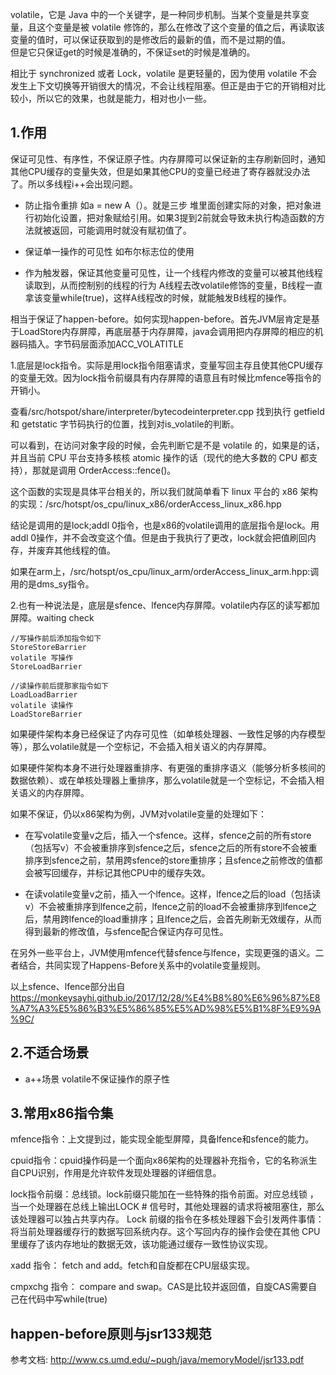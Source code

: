 
 volatile，它是 Java 中的一个关键字，是一种同步机制。当某个变量是共享变量，且这个变量是被 volatile 修饰的，那么在修改了这个变量的值之后，再读取该变量的值时，可以保证获取到的是修改后的最新的值，而不是过期的值。  
 但是它只保证get的时候是准确的，不保证set的时候是准确的。  

相比于 synchronized 或者 Lock，volatile 是更轻量的，因为使用 volatile 不会发生上下文切换等开销很大的情况，不会让线程阻塞。但正是由于它的开销相对比较小，所以它的效果，也就是能力，相对也小一些。

## 1.作用
保证可见性、有序性，不保证原子性。内存屏障可以保证新的主存刷新回时，通知其他CPU缓存的变量失效，但是如果其他CPU的变量已经进了寄存器就没办法了。所以多线程i++会出现问题。  

* 防止指令重排 如a = new A（）。就是三步 堆里面创建实际的对象，把对象进行初始化设置，把对象赋给引用。如果3提到2前就会导致未执行构造函数的方法就被返回，可能调用时就没有赋初值了。

* 保证单一操作的可见性  如布尔标志位的使用

* 作为触发器，保证其他变量可见性，让一个线程内修改的变量可以被其他线程读取到，从而控制别的线程的行为  A线程去改volatile修饰的变量，B线程一直拿该变量while(true)，这样A线程改的时候，就能触发B线程的操作。

相当于保证了happen-before。如何实现happen-before。首先JVM层肯定是基于LoadStore内存屏障，再底层基于内存屏障，java会调用把内存屏障的相应的机器码插入。字节码层面添加ACC_VOLATITLE

1.底层是lock指令。实际是用lock指令阻塞请求，变量写回主存且使其他CPU缓存的变量无效。因为lock指令前缀具有内存屏障的语意且有时候比mfence等指令的开销小。

查看/src/hotspot/share/interpreter/bytecodeinterpreter.cpp 找到执行 getfield 和 getstatic 字节码执行的位置，找到对is_volatile的判断。  

可以看到，在访问对象字段的时候，会先判断它是不是 volatile 的，如果是的话，并且当前 CPU 平台支持多核核 atomic 操作的话（现代的绝大多数的 CPU 都支持），那就是调用 OrderAccess::fence()。

这个函数的实现是具体平台相关的，所以我们就简单看下 linux 平台的 x86 架构的实现：/src/hotspt/os_cpu/linux_x86/orderAccess_linux_x86.hpp

结论是调用的是lock;addl 0指令，也是x86的volatile调用的底层指令是lock。用addl 0操作，并不会改变这个值。但是由于我执行了更改，lock就会把值刷回内存，并废弃其他线程的值。

如果在arm上，/src/hotspt/os_cpu/linux_arm/orderAccess_linux_arm.hpp:调用的是dms_sy指令。


2.也有一种说法是，底层是sfence、lfence内存屏障。volatile内存区的读写都加屏障。waiting check
```shell script
//写操作前后添加指令如下
StoreStoreBarrier
volatile 写操作
StoreLoadBarrier

//读操作前后提那家指令如下
LoadLoadBarrier
volatile 读操作
LoadStoreBarrier
```

如果硬件架构本身已经保证了内存可见性（如单核处理器、一致性足够的内存模型等），那么volatile就是一个空标记，不会插入相关语义的内存屏障。

如果硬件架构本身不进行处理器重排序、有更强的重排序语义（能够分析多核间的数据依赖）、或在单核处理器上重排序，那么volatile就是一个空标记，不会插入相关语义的内存屏障。

如果不保证，仍以x86架构为例，JVM对volatile变量的处理如下：

* 在写volatile变量v之后，插入一个sfence。这样，sfence之前的所有store（包括写v）不会被重排序到sfence之后，sfence之后的所有store不会被重排序到sfence之前，禁用跨sfence的store重排序；且sfence之前修改的值都会被写回缓存，并标记其他CPU中的缓存失效。

* 在读volatile变量v之前，插入一个lfence。这样，lfence之后的load（包括读v）不会被重排序到lfence之前，lfence之前的load不会被重排序到lfence之后，禁用跨lfence的load重排序；且lfence之后，会首先刷新无效缓存，从而得到最新的修改值，与sfence配合保证内存可见性。

在另外一些平台上，JVM使用mfence代替sfence与lfence，实现更强的语义。二者结合，共同实现了Happens-Before关系中的volatile变量规则。

以上sfence、lfence部分出自 https://monkeysayhi.github.io/2017/12/28/%E4%B8%80%E6%96%87%E8%A7%A3%E5%86%B3%E5%86%85%E5%AD%98%E5%B1%8F%E9%9A%9C/


## 2.不适合场景

* a++场景
volatile不保证操作的原子性


## 3.常用x86指令集
mfence指令：上文提到过，能实现全能型屏障，具备lfence和sfence的能力。

cpuid指令：cpuid操作码是一个面向x86架构的处理器补充指令，它的名称派生自CPU识别，作用是允许软件发现处理器的详细信息。

lock指令前缀：总线锁。lock前缀只能加在一些特殊的指令前面。对应总线锁 ，当一个处理器在总线上输出LOCK # 信号时，其他处理器的请求将被阻塞住，那么该处理器可以独占共享内存。
Lock 前缀的指令在多核处理器下会引发两件事情：将当前处理器缓存行的数据写回系统内存。这个写回内存的操作会使在其他 CPU 里缓存了该内存地址的数据无效，该功能通过缓存一致性协议实现。

xadd 指令： fetch and add。fetch和自旋都在CPU层级实现。

cmpxchg 指令： compare and swap。CAS是比较并返回值，自旋CAS需要自己在代码中写while(true)


## happen-before原则与jsr133规范

参考文档: 
http://www.cs.umd.edu/~pugh/java/memoryModel/jsr133.pdf
